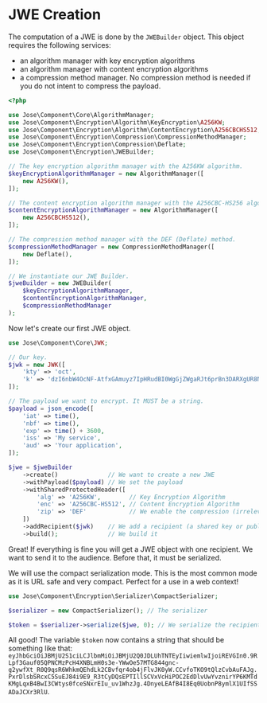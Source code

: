 # JWE Creation

The computation of a JWE is done by the `JWEBuilder` object. This object requires the following services:

* an algorithm manager with key encryption algorithms
* an algorithm manager with content encryption algorithms
* a compression method manager. No compression method is needed if you do not intent to compress the payload.

```php
<?php

use Jose\Component\Core\AlgorithmManager;
use Jose\Component\Encryption\Algorithm\KeyEncryption\A256KW;
use Jose\Component\Encryption\Algorithm\ContentEncryption\A256CBCHS512;
use Jose\Component\Encryption\Compression\CompressionMethodManager;
use Jose\Component\Encryption\Compression\Deflate;
use Jose\Component\Encryption\JWEBuilder;

// The key encryption algorithm manager with the A256KW algorithm.
$keyEncryptionAlgorithmManager = new AlgorithmManager([
    new A256KW(),
]);

// The content encryption algorithm manager with the A256CBC-HS256 algorithm.
$contentEncryptionAlgorithmManager = new AlgorithmManager([
    new A256CBCHS512(),
]);

// The compression method manager with the DEF (Deflate) method.
$compressionMethodManager = new CompressionMethodManager([
    new Deflate(),
]);

// We instantiate our JWE Builder.
$jweBuilder = new JWEBuilder(
    $keyEncryptionAlgorithmManager,
    $contentEncryptionAlgorithmManager,
    $compressionMethodManager
);
```

Now let's create our first JWE object.

```php
use Jose\Component\Core\JWK;

// Our key.
$jwk = new JWK([
    'kty' => 'oct',
    'k' => 'dzI6nbW4OcNF-AtfxGAmuyz7IpHRudBI0WgGjZWgaRJt6prBn3DARXgUR8NVwKhfL43QBIU2Un3AvCGCHRgY4TbEqhOi8-i98xxmCggNjde4oaW6wkJ2NgM3Ss9SOX9zS3lcVzdCMdum-RwVJ301kbin4UtGztuzJBeg5oVN00MGxjC2xWwyI0tgXVs-zJs5WlafCuGfX1HrVkIf5bvpE0MQCSjdJpSeVao6-RSTYDajZf7T88a2eVjeW31mMAg-jzAWfUrii61T_bYPJFOXW8kkRWoa1InLRdG6bKB9wQs9-VdXZP60Q4Yuj_WZ-lO7qV9AEFrUkkjpaDgZT86w2g',
]);

// The payload we want to encrypt. It MUST be a string.
$payload = json_encode([
    'iat' => time(),
    'nbf' => time(),
    'exp' => time() + 3600,
    'iss' => 'My service',
    'aud' => 'Your application',
]);

$jwe = $jweBuilder
    ->create()              // We want to create a new JWE
    ->withPayload($payload) // We set the payload
    ->withSharedProtectedHeader([
        'alg' => 'A256KW',        // Key Encryption Algorithm
        'enc' => 'A256CBC-HS512', // Content Encryption Algorithm
        'zip' => 'DEF'            // We enable the compression (irrelevant as the payload is small, just for the example).
    ])
    ->addRecipient($jwk)    // We add a recipient (a shared key or public key).
    ->build();              // We build it
```

Great! If everything is fine you will get a JWE object with one recipient. We want to send it to the audience. Before that, it must be serialized.

We will use the compact serialization mode. This is the most common mode as it is URL safe and very compact. Perfect for a use in a web context!

```php
use Jose\Component\Encryption\Serializer\CompactSerializer;

$serializer = new CompactSerializer(); // The serializer

$token = $serializer->serialize($jwe, 0); // We serialize the recipient at index 0 (we only have one recipient).
```

All good! The variable `$token` now contains a string that should be something like that: `eyJhbGciOiJBMjU2S1ciLCJlbmMiOiJBMjU2Q0JDLUhTNTEyIiwiemlwIjoiREVGIn0.9RLpf3Gauf05QPNCMzPcH4XNBLmH0s3e-YWwOe57MTG844gnc-g2ywfXt_R0Q9qsR6WhkmQEhdLk2CBvfqr4ob4jFlvJK0yW.CCvfoTKO9tQlzCvbAuFAJg.PxrDlsbSRcxC5SuEJ84i9E9_R3tCyDQsEPTIllSCVxVcHiPOC2EdDlvUwYvznirYP6KMTdKMgLqxB4BwI3CWtys0fceSNxrEIu_uv1WhzJg.4DnyeLEAfB4I8Eq0UobnP8ymlX1UIfSSADaJCXr3RlU`.

